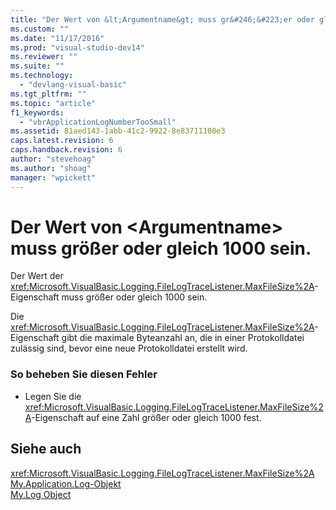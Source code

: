 ```yaml
---
title: "Der Wert von &lt;Argumentname&gt; muss gr&#246;&#223;er oder gleich 1000 sein. | Microsoft Docs"
ms.custom: ""
ms.date: "11/17/2016"
ms.prod: "visual-studio-dev14"
ms.reviewer: ""
ms.suite: ""
ms.technology: 
  - "devlang-visual-basic"
ms.tgt_pltfrm: ""
ms.topic: "article"
f1_keywords: 
  - "vbrApplicationLogNumberTooSmall"
ms.assetid: 81aed143-1abb-41c2-9922-8e83711100e3
caps.latest.revision: 6
caps.handback.revision: 6
author: "stevehoag"
ms.author: "shoag"
manager: "wpickett"
---
```

# Der Wert von &lt;Argumentname&gt; muss gr&#246;&#223;er oder gleich 1000 sein.
Der Wert der <xref:Microsoft.VisualBasic.Logging.FileLogTraceListener.MaxFileSize%2A>\-Eigenschaft muss größer oder gleich 1000 sein.  
  
 Die <xref:Microsoft.VisualBasic.Logging.FileLogTraceListener.MaxFileSize%2A>\-Eigenschaft gibt die maximale Byteanzahl an, die in einer Protokolldatei zulässig sind, bevor eine neue Protokolldatei erstellt wird.  
  
### So beheben Sie diesen Fehler  
  
-   Legen Sie die <xref:Microsoft.VisualBasic.Logging.FileLogTraceListener.MaxFileSize%2A>\-Eigenschaft auf eine Zahl größer oder gleich 1000 fest.  
  
## Siehe auch  
 <xref:Microsoft.VisualBasic.Logging.FileLogTraceListener.MaxFileSize%2A>   
 [My.Application.Log\-Objekt](../../visual-basic/language-reference/objects/my-application-log-object.md)   
 [My.Log Object](../../visual-basic/language-reference/objects/my-log-object.md)